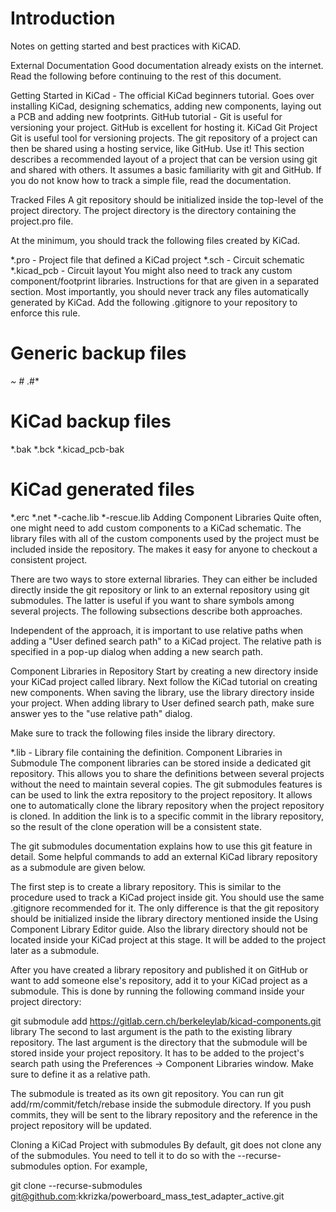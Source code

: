 <!-- TITLE: KiCAD Notes -->
<!-- SUBTITLE: Notes on using KiCAD at LBL -->

# Introduction
Notes on getting started and best practices with KiCAD.

External Documentation
Good documentation already exists on the internet. Read the following before continuing to the rest of this document.

Getting Started in KiCad - The official KiCad beginners tutorial. Goes over installing KiCad, designing schematics, adding new components, laying out a PCB and adding new footprints.
GitHub tutorial - Git is useful for versioning your project. GitHub is excellent for hosting it.
KiCad Git Project
Git is useful tool for versioning projects. The git repository of a project can then be shared using a hosting service, like GitHub. Use it! This section describes a recommended layout of a project that can be version using git and shared with others. It assumes a basic familiarity with git and GitHub. If you do not know how to track a simple file, read the documentation.

Tracked Files
A git repository should be initialized inside the top-level of the project directory. The project directory is the directory containing the project.pro file.

At the minimum, you should track the following files created by KiCad.

*.pro - Project file that defined a KiCad project
*.sch - Circuit schematic
*.kicad_pcb - Circuit layout
You might also need to track any custom component/footprint libraries. Instructions for that are given in a separated section. Most importantly, you should never track any files automatically generated by KiCad. Add the following .gitignore to your repository to enforce this rule.

# Generic backup files
*~
\#*
.\#*

# KiCad backup files
*.bak
*.bck
*.kicad_pcb-bak

# KiCad generated files
*.erc
*.net
*-cache.lib
*-rescue.lib
Adding Component Libraries
Quite often, one might need to add custom components to a KiCad schematic. The library files with all of the custom components used by the project must be included inside the repository. The makes it easy for anyone to checkout a consistent project.

There are two ways to store external libraries. They can either be included directly inside the git repository or link to an external repository using git submodules. The latter is useful if you want to share symbols among several projects. The following subsections describe both approaches.

Independent of the approach, it is important to use relative paths when adding a "User defined search path" to a KiCad project. The relative path is specified in a pop-up dialog when adding a new search path.

Component Libraries in Repository
Start by creating a new directory inside your KiCad project called library. Next follow the KiCad tutorial on creating new components. When saving the library, use the library directory inside your project. When adding library to User defined search path, make sure answer yes to the "use relative path" dialog.

Make sure to track the following files inside the library directory.

*.lib - Library file containing the definition.
Component Libraries in Submodule
The component libraries can be stored inside a dedicated git repository. This allows you to share the definitions between several projects without the need to maintain several copies. The git submodules features is can be used to link the extra repository to the project repository. It allows one to automatically clone the library repository when the project repository is cloned. In addition the link is to a specific commit in the library repository, so the result of the clone operation will be a consistent state.

The git submodules documentation explains how to use this git feature in detail. Some helpful commands to add an external KiCad library repository as a submodule are given below.

The first step is to create a library repository. This is similar to the procedure used to track a KiCad project inside git. You should use the same .gitignore recommended for it. The only difference is that the git repository should be initialized inside the library directory mentioned inside the Using Component Library Editor guide. Also the library directory should not be located inside your KiCad project at this stage. It will be added to the project later as a submodule.

After you have created a library repository and published it on GitHub or want to add someone else's repository, add it to your KiCad project as a submodule. This is done by running the following command inside your project directory:

git submodule add https://gitlab.cern.ch/berkeleylab/kicad-components.git library
The second to last argument is the path to the existing library repository. The last argument is the directory that the submodule will be stored inside your project repository. It has to be added to the project's search path using the Preferences -> Component Libraries window. Make sure to define it as a relative path.

The submodule is treated as its own git repository. You can run git add/rm/commit/fetch/rebase inside the submodule directory. If you push commits, they will be sent to the library repository and the reference in the project repository will be updated.

Cloning a KiCad Project with submodules
By default, git does not clone any of the submodules. You need to tell it to do so with the --recurse-submodules option. For example,

git clone --recurse-submodules git@github.com:kkrizka/powerboard_mass_test_adapter_active.git
